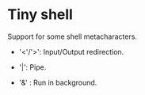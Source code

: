 Tiny shell 
==========

Support for some shell metacharacters.

*   '<'/'>': Input/Output redirection.

*   '|': Pipe.

*   '&' : Run in background.
